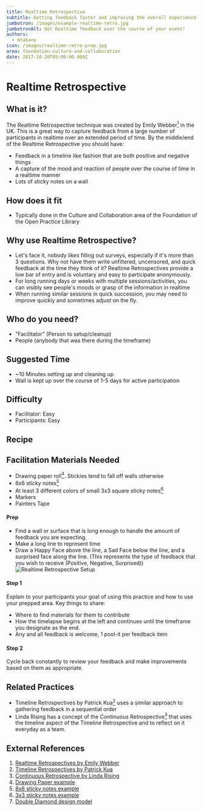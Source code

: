 ```yaml
---
title: Realtime Retrospective
subtitle: Getting feedback faster and improving the overall experience of your event
jumbotron: /images/example-realtime-retro.jpg
jumbotronAlt: Get Realtime feedback over the course of your event!
authors:
  - mtakane
icon: /images/realtime-retro-prep.jpg
area: foundation-culture-and-collaboration
date: 2017-10-26T05:00:00.000Z
---
```


# Realtime Retrospective

## What is it?

The Realtime Retrospective technique was created by Emily Webber[<sup>1</sup>](#footnote-1) in the UK. This is a great way to capture feedback from a large number of participants in realtime over an extended period of time. By the middle/end of the Realtime Retrospective you should have:

- Feedback in a timeline like fashion that are both positive and negative things
- A capture of the mood and reaction of people over the course of time in a realtime manner
- Lots of sticky notes on a wall

## How does it fit

- Typically done in the Culture and Collaboration area of the Foundation of the Open Practice Library

## Why use Realtime Retrospective?

- Let's face it, nobody *likes* filling out surveys, especially if it's more than 3 questions. Why not have them write unfiltered, uncensored, and quick feedback at the time they think of it? Realtime Retrospectives provide a low bar of entry and is voluntary and easy to participate anonymously.
- For long running days or weeks with multiple sessions/activities, you can visibly see people's moods or grasp of the information in realtime
- When running similar sessions in quick succession, you may need to improve quickly and sometimes adjust on the fly.

## Who do you need?

- "Facilitator" (Person to setup/cleanup)
- People (anybody that was there during the timeframe)

## Suggested Time

- ~10 Minutes setting up and cleaning up
- Wall is kept up over the course of 1-5 days for active participation

## Difficulty
- Facilitator: Easy
- Participants: Easy

## Recipe


## Facilitation Materials Needed
- Drawing paper roll[<sup>4</sup>](#footnote-4). Stickies tend to fall off walls otherwise
- 8x6 sticky notes[<sup>5</sup>](#footnote-5)
- At least 3 different colors of small 3x3 square sticky notes[<sup>6</sup>](#footnote-6)
- Markers
- Painters Tape

#### Prep
- Find a wall or surface that is long enough to handle the amount of feedback you are expecting.
- Make a long line to represent time
- Draw a Happy Face above the line, a Sad Face below the line, and a surprised face along the line. (This represents the type of feedback that you wish to receive (Positive, Negative, Surprised))
![Realtime Retrospective Setup](/images/realtime-retro-prep.jpg "Sample Prep Setup for Realtime Retrospective")

#### Step 1
Explain to your participants your goal of using this practice and how to use your prepped area. Key things to share:

- Where to find materials for them to contribute
- How the timelapse begins at the left and continues until the timeframe you designate as the end.
- Any and all feedback is welcome, 1 post-it per feedback item

#### Step 2
Cycle back constantly to review your feedback and make improvements based on them as appropriate.

## Related Practices

- Timeline Retrospectives by Patrick Kua[<sup>2</sup>](#footnote-2) uses a similar approach to gathering feedback in a sequential order
- Linda Rising has a concept of the Continuous Retrospective[<sup>3</sup>](#footnote-3) that uses the timeline aspect of the Timeline Retrospective and to reflect on it everyday as a team.

## External References
  1. <a name="footnote-1"></a>[Realtime Retrospectives by Emily Webber](http://emilywebber.co.uk/the-realtime-retrospective/)
  2. <a name="footnote-2"></a>[Timeline Retrospectives by Patrick Kua](https://www.thekua.com/rant/2006/03/a-retrospective-timeline/)
  3. <a name="footnote-3"></a>[Continuous Retrospective by Linda Rising](https://www.infoq.com/articles/rising-continuous-retrospective)
  4. <a name="footnote-4"></a>[Drawing Paper example](http://www.ikea.com/us/en/catalog/products/80324072/)
  5. <a name="footnote-5"></a>[8x6 sticky notes example](https://www.amazon.com/Post-Sticky-Janeiro-Collection-6845-SSP/dp/B000CD0MHQ/)
  6. <a name="footnote-6"></a>[3x3 sticky notes example](https://www.amazon.com/dp/B01N1UE0JY?psc=1)
  7. <a name="footnote-7"></a>[Double Diamond design model](https://medium.com/digital-experience-design/how-to-apply-a-design-thinking-hcd-ux-or-any-creative-process-from-scratch-b8786efbf812)
